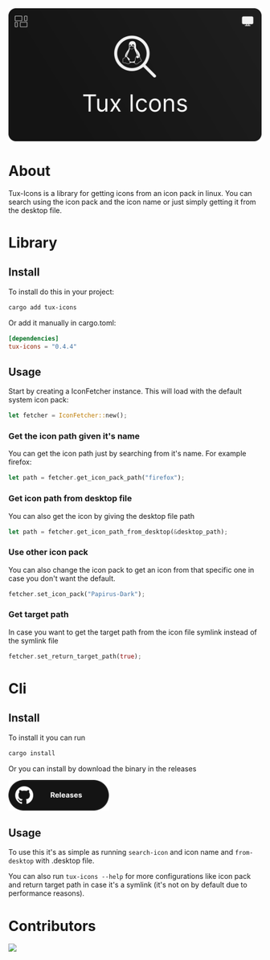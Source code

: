 <div align="center">

<img src="./banner.svg">

</div>

# About
Tux-Icons is a library for getting icons from an icon pack in linux. You can search using the icon pack and the icon name or just simply getting it from the desktop file.  

# Library

## Install
To install do this in your project:
```sh
cargo add tux-icons
```
Or add it manually in cargo.toml:
```toml
[dependencies]
tux-icons = "0.4.4"
```

## Usage
Start by creating a IconFetcher instance. This will load with the default system icon pack:
```rust
let fetcher = IconFetcher::new();
```

### Get the icon path given it's name
You can get the icon path just by searching from it's name. For example firefox:
```rust
let path = fetcher.get_icon_pack_path("firefox");
```

### Get icon path from desktop file
You can also get the icon by giving the desktop file path
```rust
let path = fetcher.get_icon_path_from_desktop(&desktop_path);
```

### Use other icon pack
You can also change the icon pack to get an icon from that specific one in case you don't want the default.
```rust
fetcher.set_icon_pack("Papirus-Dark");
```

### Get target path
In case you want to get the target path from the icon file symlink instead of the symlink file
```rust
fetcher.set_return_target_path(true);
```

# Cli
## Install
To install it you can run 
```bash
cargo install 
```

Or you can install by download the binary in the releases

<a href="https://github.com/Whiskers-Apps/tux-icons/releases">
<img src="./download-button.svg" width="200">
</a>

## Usage
To use this it's as simple as running `search-icon` and icon name and `from-desktop` with .desktop file.

You can also run `tux-icons --help` for more configurations like icon pack and return target path in case it's a symlink (it's not on by default due to performance reasons).

# Contributors
<a href="https://github.com/whiskers-apps/tux-icons/graphs/contributors">
  <img src="https://contrib.rocks/image?repo=whiskers-apps/tux-icons" />
</a>
